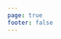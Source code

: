 ```yaml
---
page: true
footer: false
---
```


<script setup>
import Page from './components/PartnerPage.vue'
</script>

<Page partner="vehikl" />
